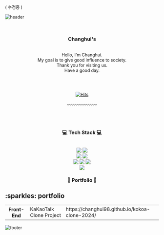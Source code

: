 ( 수정중 ) 

![header](https://capsule-render.vercel.app/api?type=waving&&color=gradient&height=100&section=header&fontSize=90)


<div align="center">
<br>
<h3>Changhui's</h3><br>
 Hello, I'm Changhui. <br>
 My goal is to give good influence to society.<br>
 Thank you for visiting us.<br>
 Have a good day.


 <br><br>

 [![Hits](https://hits.seeyoufarm.com/api/count/incr/badge.svg?url=https%3A%2F%2Fgithub.com%2Fchanghui98&count_bg=%23FFD4DF&title_bg=%23555555&icon=&icon_color=%23E7E7E7&title=hui&edge_flat=false)](https://hits.seeyoufarm.com)

〰️〰️〰️〰️〰️〰️〰️

<br><br>

<h3>💻 Tech Stack 💻</h3>

<br>
<img src="https://img.shields.io/badge/HTML5-E34F26?style=flat-square&logo=HTML5&logoColor=white"/>
<img src="https://img.shields.io/badge/CSS3-1572B6?style=flat-square&logo=CSS3&logoColor=white"/><br>

<img src="https://img.shields.io/badge/Java-FFDC3C?style=flat-square&logo=Java&logoColor=white"/>
<img src="https://img.shields.io/badge/JavaScript-F7DF1E?style=flat-square&logo=JavaScript&logoColor=white"/><br>

<img src="https://img.shields.io/badge/Spring-6DB33F?style=flat-square&logo=Spring&logoColor=white"/>
<img src="https://img.shields.io/badge/Spring Boot-6DB33F?style=flat-square&logo=Spring Boot&logoColor=white"/>
<img src="https://img.shields.io/badge/Thymeleaf-005F0F?style=flat-square&logo=Thymeleaf&logoColor=white"/><br>

<img src="https://img.shields.io/badge/Oracle-F80000?style=flat-square&logo=Oracle&logoColor=white"/>

<h3> 📂 Portfolio 📂 </h3>
 
</div>



  
  <h2>:sparkles: portfolio </h2>
  <table border:none>
    <tr>
      <th>Front-End</th>
      <td>KaKaoTalk Clone Project </td>
      <td>https://changhui98.github.io/kokoa-clone-2024/ </td>
    </tr>
  </table>
  
  
</div>



![footer](https://capsule-render.vercel.app/api?type=waving&&color=gradient&height=100&section=footer&fontSize=90)
